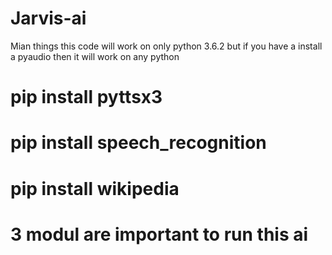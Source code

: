 # Jarvis-ai
Mian things this code will work on only python 3.6.2
but if you have a install a pyaudio then it will work on any python
# pip install pyttsx3 
# pip install speech_recognition
# pip install wikipedia
# 3 modul are important to run this ai 
